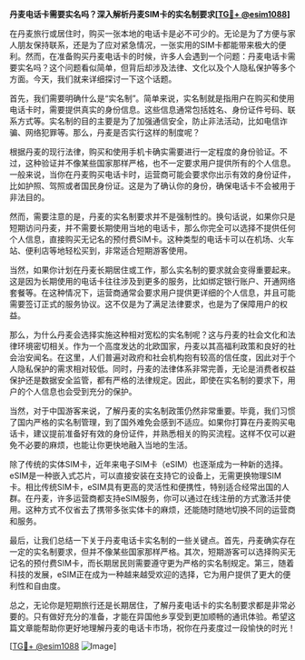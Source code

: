 **丹麦电话卡需要实名吗？深入解析丹麦SIM卡的实名制要求[[TG💪+ @esim1088](https://t.me/s/esim1088)]**

在丹麦旅行或居住时，购买一张本地的电话卡是必不可少的。无论是为了方便与家人朋友保持联系，还是为了应对紧急情况，一张实用的SIM卡都能带来极大的便利。然而，在准备购买丹麦电话卡的时候，许多人会遇到一个问题：丹麦电话卡需要实名吗？这个问题看似简单，但背后却涉及法律、文化以及个人隐私保护等多个方面。今天，我们就来详细探讨一下这个话题。

首先，我们需要明确什么是“实名制”。简单来说，实名制就是指用户在购买和使用电话卡时，需要提供真实的身份信息。这些信息通常包括姓名、身份证件号码、联系方式等。实名制的目的主要是为了加强通信安全，防止非法活动，比如电信诈骗、网络犯罪等。那么，丹麦是否实行这样的制度呢？

根据丹麦的现行法律，购买和使用手机卡确实需要进行一定程度的身份验证。不过，这种验证并不像某些国家那样严格，也不一定要求用户提供所有的个人信息。一般来说，当你在丹麦购买电话卡时，运营商可能会要求你出示有效的身份证件，比如护照、驾照或者国民身份证。这是为了确认你的身份，确保电话卡不会被用于非法目的。

然而，需要注意的是，丹麦的实名制要求并不是强制性的。换句话说，如果你只是短期访问丹麦，并不需要长期使用当地的电话卡，那么你完全可以选择不提供任何个人信息，直接购买无记名的预付费SIM卡。这种类型的电话卡可以在机场、火车站、便利店等地轻松买到，非常适合短期游客使用。

当然，如果你计划在丹麦长期居住或工作，那么实名制的要求就会变得重要起来。这是因为长期使用的电话卡往往涉及到更多的服务，比如绑定银行账户、开通网络套餐等。在这种情况下，运营商通常会要求用户提供更详细的个人信息，并且可能需要签订正式的服务协议。这不仅是为了满足法律要求，也是为了保障用户的权益。

那么，为什么丹麦会选择实施这种相对宽松的实名制呢？这与丹麦的社会文化和法律环境密切相关。作为一个高度发达的北欧国家，丹麦以其高福利政策和良好的社会治安闻名。在这里，人们普遍对政府和社会机构抱有较高的信任度，因此对于个人隐私保护的需求相对较低。同时，丹麦的法律体系非常完善，无论是消费者权益保护还是数据安全监管，都有严格的法律规定。因此，即使在实名制的要求下，用户的个人信息也会受到充分的保护。

当然，对于中国游客来说，了解丹麦的实名制政策仍然非常重要。毕竟，我们习惯了国内严格的实名制管理，到了国外难免会感到不适应。如果你打算在丹麦购买电话卡，建议提前准备好有效的身份证件，并熟悉相关的购买流程。这样不仅可以避免不必要的麻烦，也能让你更快地融入当地的生活。

除了传统的实体SIM卡，近年来电子SIM卡（eSIM）也逐渐成为一种新的选择。eSIM是一种嵌入式芯片，可以直接安装在支持它的设备上，无需更换物理SIM卡。相比传统SIM卡，eSIM具有更高的灵活性和便携性，特别适合经常出国的人群。在丹麦，许多运营商都支持eSIM服务，你可以通过在线注册的方式激活并使用。这种方式不仅省去了携带多张实体卡的麻烦，还能随时随地切换不同的运营商和服务。

最后，让我们总结一下关于丹麦电话卡实名制的一些关键点。首先，丹麦确实存在一定的实名制要求，但并不像某些国家那样严格。其次，短期游客可以选择购买无记名的预付费SIM卡，而长期居民则需要遵守更为严格的实名制规定。第三，随着科技的发展，eSIM正在成为一种越来越受欢迎的选择，它为用户提供了更大的便利性和自由度。

总之，无论你是短期旅行还是长期居住，了解丹麦电话卡的实名制要求都是非常必要的。只有做好充分的准备，才能在异国他乡享受到更加顺畅的通讯体验。希望这篇文章能帮助你更好地理解丹麦的电话卡市场，祝你在丹麦度过一段愉快的时光！

[[TG💪+ @esim1088](https://t.me/s/esim1088) ![Image](https://i.postimg.cc/4NQfJmqS/Snipaste-2025-05-13-00-14-12.png)]